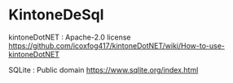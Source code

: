 # KintoneDeSql


kintoneDotNET : Apache-2.0 license
https://github.com/icoxfog417/kintoneDotNET/wiki/How-to-use-kintoneDotNET


SQLite : Public domain
https://www.sqlite.org/index.html